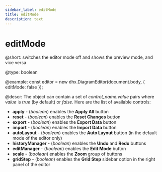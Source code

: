 ```yaml
---
sidebar_label: editMode
title: editMode
description: text
---
```


# editMode

@short:
switches the editor mode off and shows the preview mode, and vice versa

@type: boolean

@example:
const editor = new dhx.DiagramEditor(document.body, {
    editMode: false
});

@descr:
The object can contain a set of *control_name:value* pairs where *value* is *true* (by default) or *false*. Here are the list of available controls:
- **apply** - (*boolean*) enables the **Apply All** button
- **reset** - (*boolean*) enables the **Reset Changes** button
- **export** - (*boolean*) enables the **Export Data** button
- **import** - (*boolean*) enables the **Import Data** button
- **autoLayout** - (*boolean*) enables the **Auto Layout** button (in the default mode of the editor only)
- **historyManager** - (*boolean*) enables the **Undo** and **Redo** buttons
- **editManager** - (*boolean*) enables the **Edit Mode** button
- **scale** - (*boolean*) enables the **Zoom** group of buttons
- **gridStep** - (*boolean*) enables the **Grid Step** sidebar option in the right panel of the editor
